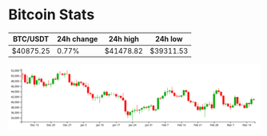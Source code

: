 # Bitcoin Stats

BTC/USDT|24h change|24h high|24h low|
|---|---|---|---|
|$40875.25|0.77%|$41478.82|$39311.53|

<img src="./chart.svg">
